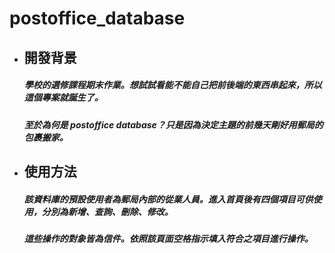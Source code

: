 # <h1> postoffice_database

* <h2>開發背景
 
  <h5>學校的選修課程期末作業。想試試看能不能自己把前後端的東西串起來，所以這個專案就誕生了。
   
  <h5>至於為何是 postoffice database？只是因為決定主題的前幾天剛好用郵局的包裹搬家。
    
* <h2> 使用方法
    
    <h5> 該資料庫的預設使用者為郵局內部的從業人員。進入首頁後有四個項目可供使用，分別為新增、查詢、刪除、修改。
     
    <h5> 這些操作的對象皆為信件。依照該頁面空格指示填入符合之項目進行操作。
    
